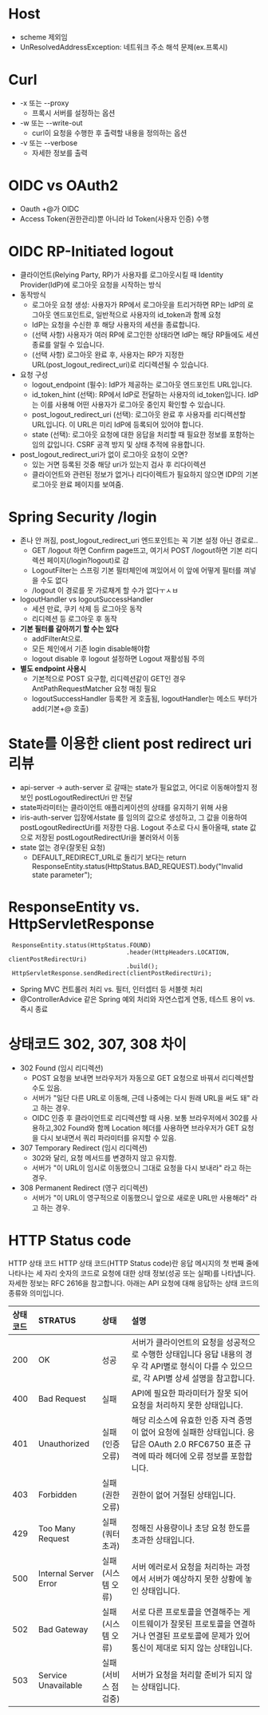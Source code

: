 # Host
- scheme 제외임
- UnResolvedAddressException: 네트워크 주소 해석 문제(ex.프록시)


# Curl
- -x 또는 --proxy
  - 프록시 서버를 설정하는 옵션
- -w 또는 --write-out
  - curl이 요청을 수행한 후 출력할 내용을 정의하는 옵션
- -v 또는 --verbose
  - 자세한 정보를 출력 

# OIDC vs OAuth2
- Oauth +@가 OIDC
- Access Token(권한관리)뿐 아니라 Id Token(사용자 인증) 수행


# OIDC RP-Initiated logout
- 클라이언트(Relying Party, RP)가 사용자를 로그아웃시킬 때 Identity Provider(IdP)에 로그아웃 요청을 시작하는 방식
- 동작방식
  - 로그아웃 요청 생성: 사용자가 RP에서 로그아웃을 트리거하면 RP는 IdP의 로그아웃 엔드포인트로, 일반적으로 사용자의 id_token과 함께 요청
  - IdP는 요청을 수신한 후 해당 사용자의 세션을 종료합니다.
  - (선택 사항) 사용자가 여러 RP에 로그인한 상태라면 IdP는 해당 RP들에도 세션 종료를 알릴 수 있습니다.
  - (선택 사항) 로그아웃 완료 후, 사용자는 RP가 지정한 URL(post_logout_redirect_uri)로 리디렉션될 수 있습니다.
- 요청 구성
  - logout_endpoint (필수): IdP가 제공하는 로그아웃 엔드포인트 URL입니다.
  - id_token_hint (선택): RP에서 IdP로 전달하는 사용자의 id_token입니다. IdP는 이를 사용해 어떤 사용자가 로그아웃 중인지 확인할 수 있습니다.
  - post_logout_redirect_uri (선택): 로그아웃 완료 후 사용자를 리디렉션할 URL입니다. 이 URL은 미리 IdP에 등록되어 있어야 합니다.
  - state (선택): 로그아웃 요청에 대한 응답을 처리할 때 필요한 정보를 포함하는 임의 값입니다. CSRF 공격 방지 및 상태 추적에 유용합니다.
- post_logout_redirect_uri가 없이 로그아웃 요청이 오면?
  - 있는 거면 등록된 것중 해당 uri가 있는지 검사 후 리다이렉션
  - 클라이언트와 관련된 정보가 없거나 리다이렉트가 필요하지 않으면 IDP의 기본 로그아웃 완료 페이지를 보여줌. 



# Spring Security /login
- 존나 안 꺼짐, post_logout_redirect_uri 엔드포인트는 꼭 기본 설정 아닌 경로로..
  - GET /logout 하면 Confirm page뜨고, 여기서 POST /logout하면 기본 리디렉션 페이지(/login?logout)로 감
  - LogoutFilter는 스프링 기본 필터체인에 껴있어서 이 앞에 어떻게 필터를 껴넣을 수도 없다
  - /logout 이 경로를 못 가로채게 할 수가 없다ㅜㅅㅂ
- logoutHandler vs logoutSuccessHandler
  - 세션 만료, 쿠키 삭제 등 로그아웃 동작
  - 리디렉션 등 로그아웃 후 동작
- **기본 필터를 갈아끼기 할 수는 있다**
  - addFilterAt으로.
  - 모든 체인에서 기존 login disable해야함
  - logout disable 후 logout 설정하면 Logout 재활성됨 주의
- **별도 endpoint 사용시**
  - 기본적으로 POST 요구함,  리디렉션같이 GET인 경우 AntPathRequestMatcher 요청 매칭 필요
  - logoutSuccessHandler 등록한 게 호출됨, logoutHandler는 메소드 부터가 add(기본+@ 호출)
 
# State를 이용한 client post redirect uri 리뷰
- api-server -> auth-server 로 갈때는 state가 필요없고, 어디로 이동해야할지 정보인 postLogoutRedirectUri 만 전달
- state파라미터는 클라이언트 애플리케이션의 상태를 유지하기 위해 사용
- iris-auth-server 입장에서state 를 임의의 값으로 생성하고, 그 값을 이용하여 postLogoutRedirectUri를 저장한 다음. Logout 주소로 다시 돌아올때, state 값으로 저장된 postLogoutRedirectUri을 불러와서 이동
- state 없는 경우(잘못된 요청)
  - DEFAULT_REDIRECT_URL로 돌리기 보다는 return ResponseEntity.status(HttpStatus.BAD_REQUEST).body("Invalid state parameter");


# ResponseEntity vs. HttpServletResponse
```
 ResponseEntity.status(HttpStatus.FOUND)
                                 .header(HttpHeaders.LOCATION, clientPostRedirectUri)
                                 .build();
 HttpServletResponse.sendRedirect(clientPostRedirectUri);
```
- Spring MVC 컨트롤러 처리 vs. 필터, 인터셉터 등 서블렛 처리
- @ControllerAdvice 같은 Spring 예외 처리와 자연스럽게 연동, 테스트 용이 vs. 즉시 종료


# 상태코드 302, 307, 308 차이
- 302 Found (임시 리디렉션)
  - POST 요청을 보내면 브라우저가 자동으로 GET 요청으로 바꿔서 리디렉션할 수도 있음.
  - 서버가 "일단 다른 URL로 이동해, 근데 나중에는 다시 원래 URL을 써도 돼" 라고 하는 경우.
  - OIDC 인증 후 클라이언트로 리디렉션할 때 사용. 보통 브라우저에서 302를 사용하고,302 Found와 함께 Location 헤더를 사용하면 브라우저가 GET 요청을 다시 보내면서 쿼리 파라미터를 유지할 수 있음.
- 307 Temporary Redirect (임시 리디렉션)
  - 302와 달리, 요청 메서드를 변경하지 않고 유지함.
  - 서버가 "이 URL이 임시로 이동했으니 그대로 요청을 다시 보내라" 라고 하는 경우.
- 308 Permanent Redirect (영구 리디렉션)
  - 서버가 "이 URL이 영구적으로 이동했으니 앞으로 새로운 URL만 사용해라" 라고 하는 경우.
 

# HTTP Status code
HTTP 상태 코드 HTTP 상태 코드(HTTP Status code)란 응답 메시지의 첫 번째 줄에 나타나는 세 자리 숫자의 코드로 요청에 대한 상태 정보(성공 또는 실패)를 나타냅니다. 자세한 정보는 RFC 2616을 참고합니다.
아래는 API 요청에 대해 응답하는 상태 코드의 종류와 의미입니다.

| 상태코드    | STRATUS               | 상태             | 설명                                                                                        |
|:--------|:----------------------|:-----------------|:------------------------------------------------------------------------------------------|
| 200     | OK                    | 성공               | 서버가 클라이언트의 요청을 성공적으로 수행한 상태입니다 응답 내용의 경우 각 API별로 형식이 다를 수 있으므로, 각 API별 상세 설명을 참고합니다.      |
| 400     | Bad Request           | 실패               | API에 필요한 파라미터가 잘못 되어 요청을 처리하지 못한 상태입니다.                                                   |
| 401     | Unauthorized          | 실패 (인증 오류)       | 해당 리소스에 유효한 인증 자격 증명이 없어 요청에 실패한 상태입니다. 응답은 OAuth 2.0 RFC6750 표준 규격에 따라 헤더에 오류 정보를 포함합니다. |
| 403     | Forbidden             | 실패 (권한 오류)       | 권한이 없어 거절된 상태입니다.                                                                         |
| 429     | Too Many Request      | 실패 (쿼터 초과)       | 정해진 사용량이나 초당 요청 한도를 초과한 상태입니다.                                                            |
| 500     | Internal Server Error | 실패 (시스템 오류)      | 서버 에러로서 요청을 처리하는 과정에서 서버가 예상하지 못한 상황에 놓인 상태입니다.                                           |
| 502     | Bad Gateway           | 실패 (시스템 오류)      | 서로 다른 프로토콜을 연결해주는 게이트웨이가 잘못된 프로토콜을 연결하거나 연결된 프로토콜에 문제가 있어 통신이 제대로 되지 않는 상태입니다.            |
| 503     | Service Unavailable   | 실패 (서비스 점검중)     | 서버가 요청을 처리할 준비가 되지 않는 상태입니다.                                                              |


